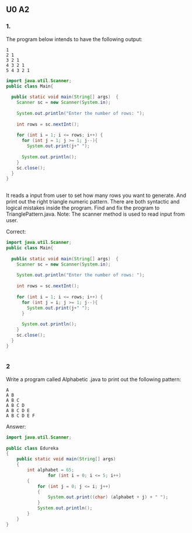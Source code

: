 ## U0 A2

### 1. 
The program below intends to have the following output: 

```
1 
2 1 
3 2 1 
4 3 2 1 
5 4 3 2 1
```

```java
import java.util.Scanner;
public class Main{
      
  public static void main(String[] args)  {
    Scanner sc = new Scanner(System.in);
        
    System.out.println("Enter the number of rows: ");
  
    int rows = sc.nextInt();
            
    for (int i = 1; i <= rows; i++) { 
      for (int j = 1; j >= 1; j--){
        System.out.print(j+" ");
    
      System.out.println();
    }         
    sc.close();
  }
}
 
```
It reads a input from user to set how many rows you want to generate. And print out the right triangle numeric pattern.
There are both syntactic and logical mistakes inside the program. Find and fix the program to TrianglePattern.java. Note: The scanner method is used to read
input from user. 

Correct: 
```java
import java.util.Scanner;
public class Main{
      
  public static void main(String[] args)  {
    Scanner sc = new Scanner(System.in);
        
    System.out.println("Enter the number of rows: ");
  
    int rows = sc.nextInt();
            
    for (int i = 1; i <= rows; i++) { 
      for (int j = i; j >= 1; j--){
        System.out.print(j+" ");
      }
      
      System.out.println();
    }         
    sc.close();
  }
}
 
```
### 2 
Write a program called Alphabetic .java to print out the following pattern: 
```
A 
A B 
A B C 
A B C D 
A B C D E 
A B C D E F
```

Answer: 
```java
import java.util.Scanner;
 
public class Edureka
{            
    public static void main(String[] args)
    {
        int alphabet = 65;
                for (int i = 0; i <= 5; i++)
        {
            for (int j = 0; j <= i; j++)
            {
                System.out.print((char) (alphabet + j) + " ");
            }
            System.out.println();
        }
    }
}
```

